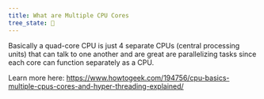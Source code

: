 ```yaml
---
title: What are Multiple CPU Cores
tree_state: 🌱
---
```

Basically a quad-core CPU is just 4 separate CPUs (central processing units) that can talk to one another and are great are parallelizing tasks since each core can function separately as a CPU.

Learn more here:
https://www.howtogeek.com/194756/cpu-basics-multiple-cpus-cores-and-hyper-threading-explained/